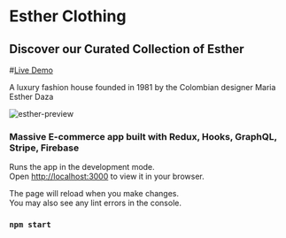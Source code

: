 # Esther Clothing

## Discover our Curated Collection of Esther

#[Live Demo](https://incredible-trifle-bae7d0.netlify.app/)

A luxury fashion house founded in 1981 by the Colombian designer Maria Esther Daza

![esther-preview](https://user-images.githubusercontent.com/64751892/163489241-3d951d60-3a70-4d89-9e1f-3fab3e06232b.gif)

### Massive E-commerce app built with Redux, Hooks, GraphQL, Stripe, Firebase

Runs the app in the development mode.\
Open [http://localhost:3000](http://localhost:3000) to view it in your browser.

The page will reload when you make changes.\
You may also see any lint errors in the console.

### `npm start`
